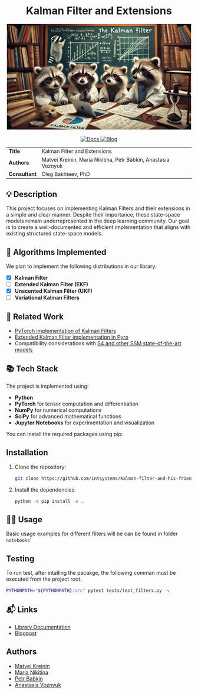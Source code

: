 <div align="center">  
    <h1> Kalman Filter and Extensions </h1>
</div>

<div align="center">  
    <img src="images/kalman.webp" width="500px" />
</div>

<p align="center">
    <a href="">
        <img alt="Docs" src="https://github.com/intsystems/Kalman-filter-and-his-friends/actions/workflows/docs.yml/badge.svg" />
    </a>
    <a href="">
        <img alt="Blog" src="https://img.shields.io/badge/Medium-12100E?style=flat&logo=medium&logoColor=white" />
    </a>
</p>


<table>
    <tr>
        <td align="left"> <b> Title </b> </td>
        <td> Kalman Filter and Extensions </td>
    </tr>
    <tr>
        <td align="left"> <b> Authors </b> </td>
        <td> Matvei Kreinin, Maria Nikitina, Petr Babkin, Anastasia Voznyuk </td>
    </tr>
    <tr>
        <td align="left"> <b> Consultant </b> </td>
        <td> Oleg Bakhteev, PhD </td>
    </tr>
</table>

## 💡 Description

This project focuses on implementing Kalman Filters and their extensions in a simple and clear manner. Despite their importance, these state-space models remain underrepresented in the deep learning community. Our goal is to create a well-documented and efficient implementation that aligns with existing structured state-space models.

## 📌 Algorithms Implemented

We plan to implement the following distributions in our library:
- [x] **Kalman Filter**
- [ ] **Extended Kalman Filter (EKF)**
- [x] **Unscented Kalman Filter (UKF)**
- [ ] **Variational Kalman Filters**

## 🔗 Related Work

- [PyTorch implementation of Kalman Filters](https://github.com/raphaelreme/torch-kf?tab=readme-ov-file)
- [Extended Kalman Filter implementation in Pyro](https://pyro.ai/examples/ekf.html)
- Compatibility considerations with [S4 and other SSM state-of-the-art models](https://github.com/state-spaces/s4)

## 📚 Tech Stack

The project is implemented using:

- **Python**
- **PyTorch** for tensor computation and differentiation
- **NumPy** for numerical computations
- **SciPy** for advanced mathematical functions
- **Jupyter Notebooks** for experimentation and visualization

You can install the required packages using pip:

## Installation

1. Clone the repository:
    ```bash
    git clone https://github.com/intsystems/Kalman-filter-and-his-friends /tmp/Kalman-filter-and-his-friends
    ```
2. Install the dependencies:
    ```bash
    python -m pip install -e .
    ```

## 👨‍💻 Usage

Basic usage examples for different filters will be can be found in folder `notebooks`'

## Testing

To run test, after intalling the pacakge, the following comman must be executed from the project root.
```bash
PYTHONPATH="${PYTHONPATH}:src" pytest tests/test_filters.py -v
```

## 📬 Links
- [Library Documentation](https://intsystems.github.io/Kalman-filter-and-his-friends/)
- [Blogpost](https://www.overleaf.com/read/qyvhbszcygjn#4ff3b8)

## Authors
- [Matvei Kreinin](https://github.com/kreininmv)
- [Maria Nikitina](https://github.com/NikitinaMaria)
- [Petr Babkin](https://github.com/petr-parker)
- [Anastasia Voznyuk](https://github.com/natriistorm)
